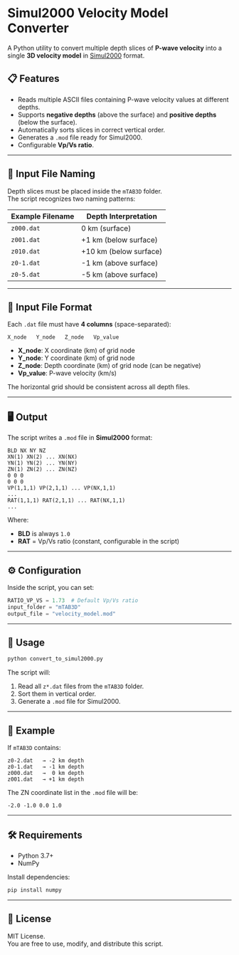 # Simul2000 Velocity Model Converter

A Python utility to convert multiple depth slices of **P-wave velocity** into a single **3D velocity model** in [Simul2000](https://www.ita.uni-heidelberg.de/~simul2000) format.

## 📋 Features
- Reads multiple ASCII files containing P-wave velocity values at different depths.
- Supports **negative depths** (above the surface) and **positive depths** (below the surface).
- Automatically sorts slices in correct vertical order.
- Generates a `.mod` file ready for Simul2000.
- Configurable **Vp/Vs ratio**.

---

## 📂 Input File Naming

Depth slices must be placed inside the `mTAB3D` folder.  
The script recognizes two naming patterns:

| Example Filename | Depth Interpretation |
|------------------|----------------------|
| `z000.dat`       | 0 km (surface)        |
| `z001.dat`       | +1 km (below surface) |
| `z010.dat`       | +10 km (below surface)|
| `z0-1.dat`       | -1 km (above surface) |
| `z0-5.dat`       | -5 km (above surface) |

---

## 📑 Input File Format

Each `.dat` file must have **4 columns** (space-separated):

```
X_node   Y_node   Z_node   Vp_value
```

- **X_node**: X coordinate (km) of grid node
- **Y_node**: Y coordinate (km) of grid node
- **Z_node**: Depth coordinate (km) of grid node (can be negative)
- **Vp_value**: P-wave velocity (km/s)

The horizontal grid should be consistent across all depth files.

---

## 🖥 Output

The script writes a `.mod` file in **Simul2000** format:

```
BLD NX NY NZ
XN(1) XN(2) ... XN(NX)
YN(1) YN(2) ... YN(NY)
ZN(1) ZN(2) ... ZN(NZ)
0 0 0
0 0 0
VP(1,1,1) VP(2,1,1) ... VP(NX,1,1)
...
RAT(1,1,1) RAT(2,1,1) ... RAT(NX,1,1)
...
```

Where:
- **BLD** is always `1.0`
- **RAT** = Vp/Vs ratio (constant, configurable in the script)

---

## ⚙️ Configuration

Inside the script, you can set:

```python
RATIO_VP_VS = 1.73  # Default Vp/Vs ratio
input_folder = "mTAB3D"
output_file = "velocity_model.mod"
```

---

## 🚀 Usage

```bash
python convert_to_simul2000.py
```

The script will:
1. Read all `z*.dat` files from the `mTAB3D` folder.
2. Sort them in vertical order.
3. Generate a `.mod` file for Simul2000.

---

## 📌 Example

If `mTAB3D` contains:

```
z0-2.dat   → -2 km depth
z0-1.dat   → -1 km depth
z000.dat   →  0 km depth
z001.dat   → +1 km depth
```

The ZN coordinate list in the `.mod` file will be:

```
-2.0 -1.0 0.0 1.0
```

---

## 🛠 Requirements
- Python 3.7+
- NumPy

Install dependencies:
```bash
pip install numpy
```

---

## 📄 License
MIT License.  
You are free to use, modify, and distribute this script.
